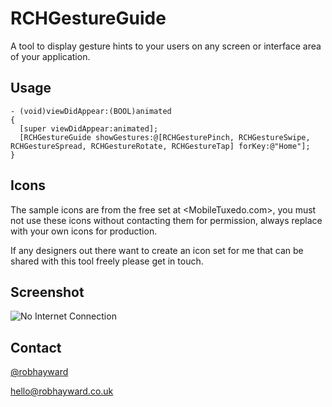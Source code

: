 RCHGestureGuide
===============

A tool to display gesture hints to your users on any screen or interface area of your application.

## Usage

    - (void)viewDidAppear:(BOOL)animated
    {
      [super viewDidAppear:animated];
      [RCHGestureGuide showGestures:@[RCHGesturePinch, RCHGestureSwipe, RCHGestureSpread, RCHGestureRotate, RCHGestureTap] forKey:@"Home"];
    }

## Icons

The sample icons are from the free set at <MobileTuxedo.com>, you must not use these icons without contacting them for permission, always replace with your own icons for production.

If any designers out there want to create an icon set for me that can be shared with this tool freely please get in touch.

## Screenshot

![No Internet Connection](https://github.com/robinhayward/RCHGestureGuide/raw/master/example/screenshot.png)

## Contact

[@robhayward](http://www.twitter.com/robhayward) 

<hello@robhayward.co.uk>
